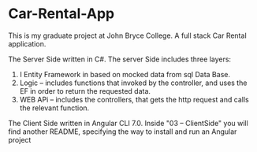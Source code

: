 # Car-Rental-App


This is my graduate project at John Bryce College. 
A full stack Car Rental application.

The Server Side written in C#. 
The server Side includes three layers: 
1.	I Entity Framework in based on mocked data from sql Data Base. 
2.	Logic – includes functions that invoked by the controller, and uses the EF in order to return the requested data. 
3.	WEB APi – includes the controllers, that gets the http request and calls the relevant function. 

The Client Side written in Angular CLI 7.0. Inside "03 – ClientSide" you will find another README, specifying the way to install and run an Angular project
